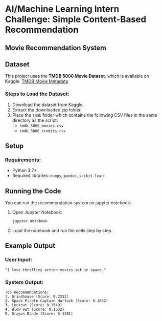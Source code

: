 # AI/Machine Learning Intern Challenge: Simple Content-Based Recommendation

## Movie Recommendation System

## Dataset

This project uses the **TMDB 5000 Movie Dataset**, which is available on Kaggle: [TMDB Movie Metadata](https://www.kaggle.com/datasets/tmdb/tmdb-movie-metadata)

### Steps to Load the Dataset:

1. Download the dataset from Kaggle.
2. Extract the downloaded zip folder.
3. Place the `tmdb` folder which contains the following CSV files in the same directory as the script:
   - `tmdb_5000_movies.csv`
   - `tmdb_5000_credits.csv`

## Setup

### Requirements:

- Python 3.7+
- Required libraries: `numpy`, `pandas`, `scikit-learn`

## Running the Code

You can run the recommendation system on jupyter notebook:

1. Open Jupyter Notebook:

   ```bash
   jupyter notebook
   ```

2. Load the notebook and run the cells step by step.

## Example Output

### User Input:

```plaintext
"I love thrilling action movies set in space."
```

### System Output:

```plaintext
Top Recommendations:
1. Grindhouse (Score: 0.2312)
2. Space Pirate Captain Harlock (Score: 0.1832)
3. Lockout (Score: 0.1549)
4. Blow Out (Score: 0.1532)
5. Dragon Blade (Score: 0.1381)
```

